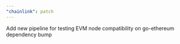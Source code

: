 ```yaml
---
"chainlink": patch
---
```


Add new pipeline for testing EVM node compatibility on go-ethereum dependency bump
